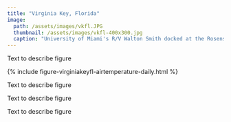 ```yaml
---
title: "Virginia Key, Florida"
image:
  path: /assets/images/vkfl.JPG
  thumbnail: /assets/images/vkfl-400x300.jpg
  caption: "University of Miami's R/V Walton Smith docked at the Rosenstiel School of Marine, Atmospheric, and Earth Science on Virginia Key"
---
```


Text to describe figure

{% include figure-virginiakeyfl-airtemperature-daily.html %}

Text to describe figure

Text to describe figure

Text to describe figure
